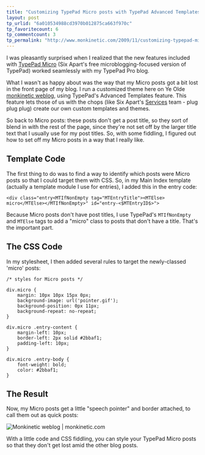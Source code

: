 ```yaml
---
title: "Customizing TypePad Micro posts with TypePad Advanced Templates"
layout: post
tp_urlid: "6a010534988cd3970b012875ca663f970c"
tp_favoritecount: 6
tp_commentcount: 3
tp_permalink: "http://www.monkinetic.com/2009/11/customizing-typepad-micro-posts-with-typepad-advanced-templates.html"
---
```

I was pleasantly surprised when I realized that the new features included with [TypePad Micro](http://everything.typepad.com/blog/2009/11/typepad-micro-blogging-announcement.html) (Six Apart's free microblogging-focused version of TypePad) worked seamlessly with my TypePad Pro blog.

What I wasn't as happy about was the way that my Micro posts got a bit lost in the front page of my blog. I run a customized theme here on Ye Olde [monkinetic weblog](http://www.monkinetic.com), using TypePad's Advanced Templates feature. This feature lets those of us with the chops (like Six Apart's [Services](http://sixapart.com/services) team - plug plug plug) create our own custom templates and themes.

So back to Micro posts: these posts don't get a post title, so they sort of blend in with the rest of the page, since they're not set off by the larger title text that I usually use for my post titles. So, with some fiddling, I figured out how to set off my Micro posts in a  way that I really like.

## Template Code

The first thing to do was to find a way to identify which posts were Micro posts so that I could target them with CSS. So, in my Main Index template (actually a template module I use for entries), I added this in the entry code:

    <div class="entry<MTIfNonEmpty tag="MTEntryTitle"><MTElse>
    micro</MTElse></MTIfNonEmpty>" id="entry-<$MTEntryID$>">

Because Micro posts don't have post titles, I use TypePad's `MTIfNonEmpty` and `MTElse` tags to add a "micro" class to posts that don't have a title. That's the important part.

## The CSS Code

In my stylesheet, I then added several rules to target the newly-classed 'micro' posts:

    /* styles for Micro posts */

    div.micro {
        margin: 10px 10px 15px 0px;
        background-image: url('pointer.gif');
        background-position: 0px 11px;
        background-repeat: no-repeat;
    }

    div.micro .entry-content {
        margin-left: 10px;
        border-left: 2px solid #2bbaf1;
        padding-left: 10px;   
    }

    div.micro .entry-body {
        font-weight: bold;
        color: #2bbaf1;
    }

## The Result

Now, my Micro posts get a little "speech pointer" and border attached, to call them out as quick posts:

<img class="asset  asset-image at-xid-6a010534988cd3970b0120a6c8aca2970b" alt="Monkinetic weblog | monkinetic.com" title="Monkinetic weblog | monkinetic.com" src="http://steveivy.typepad.com/.a/6a010534988cd3970b0120a6c8aca2970b-800wi" border="0"  />

With a little code and CSS fiddling, you can style your TypePad Micro posts so that they don't get lost amid the other blog posts.
